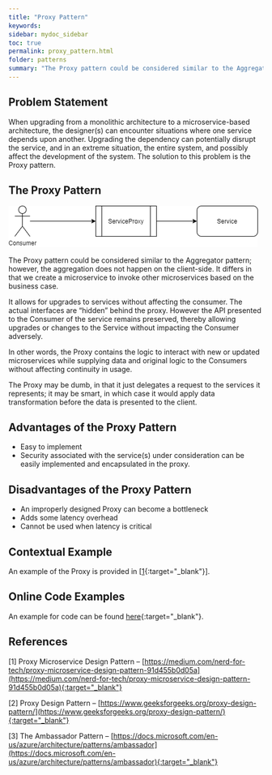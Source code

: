 ```yaml
---
title: "Proxy Pattern"
keywords: 
sidebar: mydoc_sidebar
toc: true
permalink: proxy_pattern.html
folder: patterns
summary: "The Proxy pattern could be considered similar to the Aggregator pattern; however, the aggregation does not happen on the client-side."
---
```


## Problem Statement

When upgrading from a monolithic architecture to a microservice-based architecture, the designer(s) can encounter situations where one service depends upon another. Upgrading the dependency can potentially disrupt the service, and in an extreme situation, the entire system, and possibly affect the development of the system. The solution to this problem is the Proxy pattern.

## The Proxy Pattern


![image001](media/proxy_pattern001.png) 

The Proxy pattern could be considered similar to the Aggregator pattern; however, the aggregation does not happen on the client-side. It differs in that we create a microservice to invoke other microservices based on the business case.

It allows for upgrades to services without affecting the consumer. The actual interfaces are “hidden” behind the proxy. However the API presented to the Consumer of the service remains preserved, thereby allowing upgrades or changes to the Service without impacting the Consumer adversely.

In other words, the Proxy contains the logic to interact with new or updated microservices while supplying data and original logic to the Consumers without affecting continuity in usage.

The Proxy may be dumb, in that it just delegates a request to the services it represents; it may be smart, in which case it would apply data transformation before the data is presented to the client.

## Advantages of the Proxy Pattern

*   Easy to implement
*   Security associated with the service(s) under consideration can be easily implemented and encapsulated in the proxy.

## Disadvantages of the Proxy Pattern

*   An improperly designed Proxy can become a bottleneck
*   Adds some latency overhead
*   Cannot be used when latency is critical

## Contextual Example

An example of the Proxy is provided in \[[1](https://medium.com/nerd-for-tech/proxy-microservice-design-pattern-91d455b0d05a){:target="_blank"}\].

## Online Code Examples

An example for code can be found [here](https://github.com/iluwatar/java-design-patterns/tree/master/proxy){:target="_blank"}.

## References

\[1\] Proxy Microservice Design Pattern – [https://medium.com/nerd-for-tech/proxy-microservice-design-pattern-91d455b0d05a](https://medium.com/nerd-for-tech/proxy-microservice-design-pattern-91d455b0d05a){:target="_blank"}

\[2\] Proxy Design Pattern – [https://www.geeksforgeeks.org/proxy-design-pattern/](https://www.geeksforgeeks.org/proxy-design-pattern/){:target="_blank"}

\[3\] The Ambassador Pattern – [https://docs.microsoft.com/en-us/azure/architecture/patterns/ambassador](https://docs.microsoft.com/en-us/azure/architecture/patterns/ambassador){:target="_blank"}